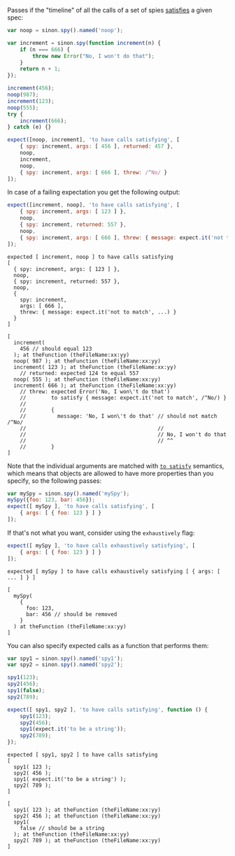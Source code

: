 Passes if the "timeline" of all the calls of a set of spies [satisfies](http://unexpected.js.org/assertions/any/to-satisfy/) a given spec:

```js
var noop = sinon.spy().named('noop');

var increment = sinon.spy(function increment(n) {
    if (n === 666) {
        throw new Error("No, I won't do that");
    }
    return n + 1;
});

increment(456);
noop(987);
increment(123);
noop(555);
try {
    increment(666);
} catch (e) {}

expect([noop, increment], 'to have calls satisfying', [
    { spy: increment, args: [ 456 ], returned: 457 },
    noop,
    increment,
    noop,
    { spy: increment, args: [ 666 ], threw: /^No/ }
]);
```

In case of a failing expectation you get the following output:

```js
expect([increment, noop], 'to have calls satisfying', [
    { spy: increment, args: [ 123 ] },
    noop,
    { spy: increment, returned: 557 },
    noop,
    { spy: increment, args: [ 666 ], threw: { message: expect.it('not to match', /^No/) } }
]);
```

```output
expected [ increment, noop ] to have calls satisfying
[
  { spy: increment, args: [ 123 ] },
  noop,
  { spy: increment, returned: 557 },
  noop,
  {
    spy: increment,
    args: [ 666 ],
    threw: { message: expect.it('not to match', ...) }
  }
]

[
  increment(
    456 // should equal 123
  ); at theFunction (theFileName:xx:yy)
  noop( 987 ); at theFunction (theFileName:xx:yy)
  increment( 123 ); at theFunction (theFileName:xx:yy)
    // returned: expected 124 to equal 557
  noop( 555 ); at theFunction (theFileName:xx:yy)
  increment( 666 ); at theFunction (theFileName:xx:yy)
    // threw: expected Error('No, I won\'t do that')
    //        to satisfy { message: expect.it('not to match', /^No/) }
    //
    //        {
    //          message: 'No, I won\'t do that' // should not match /^No/
    //                                          //
    //                                          // No, I won't do that
    //                                          // ^^
    //        }
]
```

Note that the individual arguments are matched with
[`to satisfy`](http://unexpected.js.org/assertions/any/to-satisfy/)
semantics, which means that objects are allowed to have more properties than you
specify, so the following passes:

```js
var mySpy = sinon.spy().named('mySpy');
mySpy({foo: 123, bar: 456});
expect([ mySpy ], 'to have calls satisfying', [
    { args: [ { foo: 123 } ] }
]);
```

If that's not what you want, consider using the `exhaustively` flag:

```js
expect([ mySpy ], 'to have calls exhaustively satisfying', [
    { args: [ { foo: 123 } ] }
]);
```

```output
expected [ mySpy ] to have calls exhaustively satisfying [ { args: [ ... ] } ]

[
  mySpy(
    {
      foo: 123,
      bar: 456 // should be removed
    }
  ) at theFunction (theFileName:xx:yy)
]
```

You can also specify expected calls as a function that performs them:

```js
var spy1 = sinon.spy().named('spy1');
var spy2 = sinon.spy().named('spy2');

spy1(123);
spy2(456);
spy1(false);
spy2(789);

expect([ spy1, spy2 ], 'to have calls satisfying', function () {
    spy1(123);
    spy2(456);
    spy1(expect.it('to be a string'));
    spy2(789);
});
```

```output
expected [ spy1, spy2 ] to have calls satisfying
[
  spy1( 123 );
  spy2( 456 );
  spy1( expect.it('to be a string') );
  spy2( 789 );
]

[
  spy1( 123 ); at theFunction (theFileName:xx:yy)
  spy2( 456 ); at theFunction (theFileName:xx:yy)
  spy1(
    false // should be a string
  ); at theFunction (theFileName:xx:yy)
  spy2( 789 ); at theFunction (theFileName:xx:yy)
]
```
